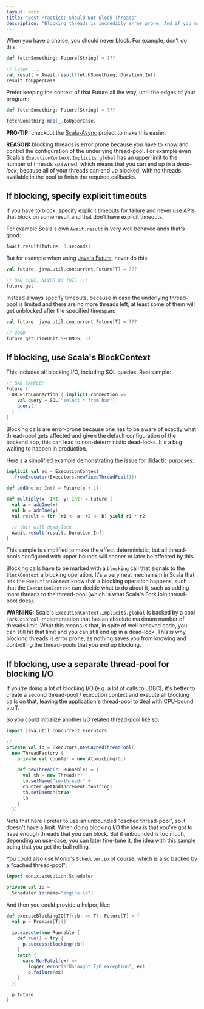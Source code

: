 ```yaml
---
layout: docs
title: "Best Practice: Should Not Block Threads"
description: "Blocking threads is incredibly error prone. And if you must block, do so with Scala's BlockContext and with explicit timeouts."
---
```


When you have a choice, you should never block. For example, don't do
this:

```scala
def fetchSomething: Future[String] = ???

// later ...
val result = Await.result(fetchSomething, Duration.Inf)
result.toUpperCase
```

Prefer keeping the context of that Future all the way, until the edges of your program:

```scala
def fetchSomething: Future[String] = ???

fetchSomething.map(_.toUpperCase)
```

**PRO-TIP:** checkout the
[Scala-Async](https://github.com/scala/async) project to make this
easier.

**REASON:** blocking threads is error prone because you have to know
and control the configuration of the underlying thread-pool. For
example even Scala's `ExecutionContext.Implicits.global` has an upper
limit to the number of threads spawned, which means that you can end
up in a *dead-lock*, because all of your threads can end up blocked,
with no threads available in the pool to finish the required
callbacks.

## If blocking, specify explicit timeouts

If you have to block, specify explicit timeouts for failure and never
use APIs that block on some result and that don't have explicit
timeouts.

For example Scala's own `Await.result` is very well behaved ands
that's good:

```scala
Await.result(future, 3.seconds)
```

But for example when using
[Java's Future](https://docs.oracle.com/javase/8/docs/api/java/util/concurrent/Future.html),
never do this:

```scala
val future: java.util.concurrent.Future[T] = ???

// BAD CODE, NEVER DO THIS !!!
future.get
```

Instead always specify timeouts, because in case the underlying
thread-pool is limited and there are no more threads left, at least
some of them will get unblocked after the specified timespan:

```scala
val future: java.util.concurrent.Future[T] = ???

// GOOD
future.get(TimeUnit.SECONDS, 3)
```

## If blocking, use Scala's BlockContext

This includes all blocking I/O, including SQL queries. Real sample:

```scala
// BAD SAMPLE!
Future {
  DB.withConnection { implicit connection =>
    val query = SQL("select * from bar")
    query()
  }
}
```

Blocking calls are error-prone because one has to be aware of exactly
what thread-pool gets affected and given the default configuration of
the backend app, this can lead to non-deterministic dead-locks. It's a
bug waiting to happen in production.

Here's a simplified example demonstrating the issue for didactic purposes:

```scala
implicit val ec = ExecutionContext
  .fromExecutor(Executors.newFixedThreadPool(1))

def addOne(x: Int) = Future(x + 1)

def multiply(x: Int, y: Int) = Future {
  val a = addOne(x)
  val b = addOne(y)
  val result = for (r1 <- a; r2 <- b) yield r1 * r2

  // this will dead-lock
  Await.result(result, Duration.Inf)
}
```

This sample is simplified to make the effect deterministic, but all
thread-pools configured with upper bounds will sooner or later be
affected by this.

Blocking calls have to be marked with a `blocking` call that signals
to the `BlockContext` a blocking operation. It's a very neat mechanism
in Scala that lets the `ExecutionContext` know that a blocking operation
happens, such that the `ExecutionContext` can decide what to do about
it, such as adding more threads to the thread-pool (which is what
Scala's ForkJoin thread-pool does).

**WARNING:** Scala's `ExecutionContext.Implicits.global` is backed by
a cool `ForkJoinPool` implementation that has an absolute maximum
number of threads limit. What this means is that, in spite of well
behaved code, you can still hit that limit and you can still end up in
a dead-lock. This is why blocking threads is error prone, as nothing
saves you from knowing and controlling the thread-pools that you end
up blocking.

## If blocking, use a separate thread-pool for blocking I/O

If you're doing a lot of blocking I/O (e.g. a lot of calls to JDBC),
it's better to create a second thread-pool / execution context and
execute all blocking calls on that, leaving the application's
thread-pool to deal with CPU-bound stuff.

So you could initialize another I/O related thread-pool like so:

```scala
import java.util.concurrent.Executors

// ...
private val io = Executors.newCachedThreadPool(
  new ThreadFactory {
    private val counter = new AtomicLong(0L)

    def newThread(r: Runnable) = {
      val th = new Thread(r)
      th.setName("io-thread-" +
      counter.getAndIncrement.toString)
      th.setDaemon(true)
      th
    }
  })
```

Note that here I prefer to use an unbounded "cached thread-pool", so
it doesn't have a limit. When doing blocking I/O the idea is that
you've got to have enough threads that you can block. But if unbounded
is too much, depending on use-case, you can later fine-tune it, the
idea with this sample being that you get the ball rolling.

You could also use Monix's `Scheduler.io` of course, which is also
backed by a "cached thread-pool":

```scala
import monix.execution.Scheduler

private val io = 
  Scheduler.io(name="engine-io")
```

And then you could provide a helper, like:

```scala
def executeBlockingIO[T](cb: => T): Future[T] = {
  val p = Promise[T]()

  io.execute(new Runnable {
    def run() = try {
      p.success(blocking(cb))
    }
    catch {
      case NonFatal(ex) =>
        logger.error(s"Uncaught I/O exception", ex)
        p.failure(ex)
    }
  })

  p.future
}
```


